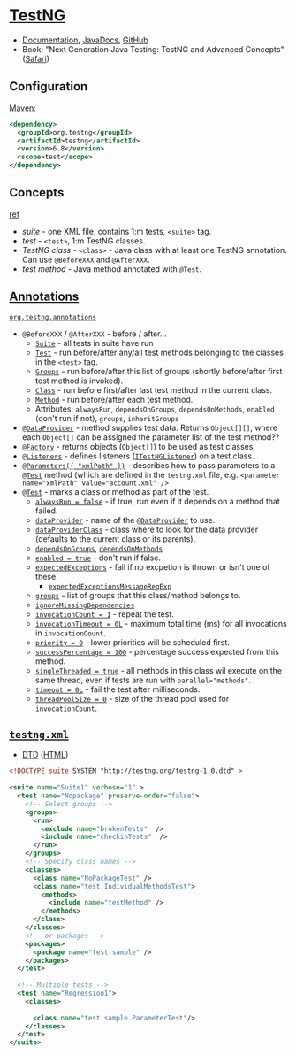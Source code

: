 # [TestNG](http://www.testng.org)

* [Documentation](http://testng.org/doc/documentation-main.html), [JavaDocs](http://testng.org/javadocs/index.html), [GitHub](https://github.com/cbeust/testng)
* Book: "Next Generation Java Testing: TestNG and Advanced Concepts" ([Safari](https://www.safaribooksonline.com/library/view/next-generation-javatm/9780321503107/))

## Configuration

[Maven](http://testng.org/doc/maven.html):

```xml
<dependency>
  <groupId>org.testng</groupId>
  <artifactId>testng</artifactId>
  <version>6.8</version>
  <scope>test</scope>
</dependency>
```

## Concepts

[ref](http://testng.org/doc/documentation-main.html#introduction)

* *suite* - one XML file, contains 1:m tests, `<suite>` tag.
* *test* - `<test>`, 1:m TestNG classes.
* *TestNG class* - `<class>` - Java class with at least one TestNG annotation.  Can use `@BeforeXXX` and `@AfterXXX`.
* *test method* - Java method annotated with `@Test`.

## [Annotations](http://testng.org/doc/documentation-main.html#annotations)

[`org.testng.annotations`](http://testng.org/javadocs/index.html?org/testng/annotations/package-summary.html)
* `@BeforeXXX` / `@AfterXXX` - before / after...
  * [`Suite`](http://testng.org/javadocs/org/testng/annotations/BeforeSuite.html) - all tests in suite have run
  * [`Test`](http://testng.org/javadocs/org/testng/annotations/BeforeTest.html) - run before/after any/all test methods belonging to the classes in the `<test>` tag.
  * [`Groups`](http://testng.org/javadocs/org/testng/annotations/BeforeGroups.html) - run before/after this list of groups (shortly before/after first test method is invoked).
  * [`Class`](http://testng.org/javadocs/org/testng/annotations/BeforeClass.html) - run before first/after last test method in the current class.
  * [`Method`](http://testng.org/javadocs/org/testng/annotations/BeforeMethod.html) - run before/after each test method.
  * Attributes: `alwaysRun`, `dependsOnGroups`, `dependsOnMethods`, `enabled` (don't run if not), `groups`, `inheritGroups`
* [`@DataProvider`](http://testng.org/javadocs/org/testng/annotations/DataProvider.html) - method supplies test data.  Returns `Object[][]`, where each `Object[]` can be assigned the parameter list of the test method??
* [`@Factory`](http://testng.org/javadocs/org/testng/annotations/Factory.html) - returns objects (`Object[]`) to be used as test classes.
* [`@Listeners`](http://testng.org/javadocs/org/testng/annotations/Listeners.html) - defines listeners ([`ITestNGListener`](http://testng.org/javadocs/org/testng/ITestNGListener.html)) on a test class.
* [`@Parameters({ "xmlPath" })`](http://testng.org/javadocs/org/testng/annotations/Parameters.html) - describes how to pass parameters to a [`@Test`](http://testng.org/javadocs/org/testng/annotations/Test.html) method (which are defined in the `testng.xml` file, e.g. `<parameter name="xmlPath" value="account.xml" />`
* [`@Test`](http://testng.org/javadocs/org/testng/annotations/Test.html) - marks a class or method as part of the test.
  * [`alwaysRun = false`](http://testng.org/javadocs/org/testng/annotations/Test.html#alwaysRun--) - if true, run even if it depends on a method that failed.
  * [`dataProvider`](http://testng.org/javadocs/org/testng/annotations/Test.html#dataProvider--) - name of the [`@DataProvider`](http://testng.org/javadocs/org/testng/annotations/DataProvider.html) to use.
  * [`dataProviderClass`](http://testng.org/javadocs/org/testng/annotations/Test.html#dataProviderClass--) - class where to look for the data provider (defaults to the current class or its parents).
  * [`dependsOnGroups`](http://testng.org/javadocs/org/testng/annotations/Test.html#dependsOnGroups--), [`dependsOnMethods`](http://testng.org/javadocs/org/testng/annotations/Test.html#dependsOnMethods--)
  * [`enabled = true`](http://testng.org/javadocs/org/testng/annotations/Test.html#enabled--) - don't run if false.
  * [`expectedExceptions`](http://testng.org/javadocs/org/testng/annotations/Test.html#expectedExceptions--) - fail if no excpetion is thrown or isn't one of these.
    * [`expectedExceptionsMessageRegExp`](http://testng.org/javadocs/org/testng/annotations/Test.html#expectedExceptionsMessageRegExp--)
  * [`groups`](http://testng.org/javadocs/org/testng/annotations/Test.html#groups--) - list of groups that this class/method belongs to.
  * [`ignoreMissingDependencies`](http://testng.org/javadocs/org/testng/annotations/Test.html#ignoreMissingDependencies--)
  * [`invocationCount = 1`](http://testng.org/javadocs/org/testng/annotations/Test.html#invocationCount--) - repeat the test.
  * [`invocationTimeout = 0L`](http://testng.org/javadocs/org/testng/annotations/Test.html#invocationTimeOut--) - maximum total time (ms) for all invocations in `invocationCount`.
  * [`priority = 0`](http://testng.org/javadocs/org/testng/annotations/Test.html#priority--) - lower priorities will be scheduled first.
  * [`successPercentage = 100`](http://testng.org/javadocs/org/testng/annotations/Test.html#successPercentage--) - percentage success expected from this method.
  * [`singleThreaded = true`](http://testng.org/javadocs/org/testng/annotations/Test.html#singleThreaded--) - all methods in this class wil execute on the same thread, even if tests are run with `parallel="methods"`.
  * [`timeout = 0L`](http://testng.org/javadocs/org/testng/annotations/Test.html#threadPoolSize--) - fail the test after milliseconds.
  * [`threadPoolSize = 0`](http://testng.org/javadocs/org/testng/annotations/Test.html#timeOut--) - size of the thread pool used for `invocationCount`.

## [`testng.xml`](http://testng.org/doc/documentation-main.html#testng-xml)

* [DTD](http://testng.org/testng-1.0.dtd) ([HTML](http://testng.org/testng-1.0.dtd.html))

```xml
<!DOCTYPE suite SYSTEM "http://testng.org/testng-1.0.dtd" >
  
<suite name="Suite1" verbose="1" >
  <test name="Nopackage" preserve-order="false">
    <!-- Select groups -->
    <groups>
      <run>
        <exclude name="brokenTests"  />
        <include name="checkinTests"  />
      </run>
    </groups>
    <!-- Specify class names -->
    <classes>
      <class name="NoPackageTest" />
      <class name="test.IndividualMethodsTest">
        <methods>
          <include name="testMethod" />
        </methods>
      </class>
    </classes>
    <!-- or packages -->
    <packages>
      <package name="test.sample" />
    </packages>
  </test>
 
  <!-- Multiple tests -->
  <test name="Regression1">
    <classes>
      
      <class name="test.sample.ParameterTest"/>
    </classes>
  </test>
</suite>
```
